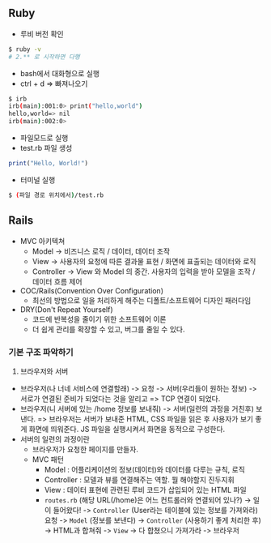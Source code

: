 ## Ruby
- 루비 버전 확인
```bash
$ ruby -v
# 2.** 로 시작하면 다행
```
- bash에서 대화형으로 실행
- ctrl + d => 빠져나오기
```bash
$ irb
irb(main):001:0> print("hello,world")
hello,world=> nil
irb(main):002:0>
```
- 파일모드로 실행
- test.rb 파일 생성
```ruby
print("Hello, World!")
```
- 터미널 실행
```bash
$ (파일 경로 위치에서)/test.rb
```


## Rails
- MVC 아키텍쳐
  - Model -> 비즈니스 로직 / 데이터, 데이터 조작
  - View -> 사용자의 요청에 따른 결과물 표현 / 화면에 표출되는 데이터와 로직
  - Controller -> View 와 Model 의 중간. 사용자의 입력을 받아 모델을 조작 / 데이터 흐름 제어
- COC/Rails(Convention Over Configuration)
  - 최선의 방법으로 일을 처리하게 해주는 디폴트/소프트웨어 디자인 패러다임
- DRY(Don't Repeat Yourself)
  - 코드에 반복성을 줄이기 위한 소프트웨어 이론
  - 더 쉽게 관리를 확장할 수 있고, 버그를 줄일 수 있다.

### 기본 구조 파악하기
1. 브라우저와 서버
- 브라우저(나 너네 서비스에 연결할래) -> 요청 -> 서버(우리들이 원하는 정보) -> 서로가 연결된 준비가 되었다는 것을 알리고 => TCP 연결이 되었다.
- 브라우저(니 서버에 있는 /home 정보를 보내줘) -> 서버(일련의 과정을 거친후) 보낸다. => 브라우저는 서버가 보내준 HTML, CSS 파일을 읽은 후 사용자가 보기 좋게 화면에 띄워준다. JS 파일을 실행시켜서 화면을 동적으로 구성한다. 
- 서버의 일련의 과정이란
  - 브라우저가 요청한 페이지를 만들자.
  - MVC 패턴
    - Model : 어플리케이션의 정보(데이터)와 데이터를 다루는 규칙, 로직
    - Controller : 모델과 뷰를 연결해주는 역할. 뭘 해야할지 진두지휘
    - View : 데이터 표현에 관련된 루비 코드가 삽입되어 있는 HTML 파일
    - `routes.rb` (해당 URL(/home)은 어느 컨트롤러와 연결되어 있나?) -> 일이 들어왔다! -> `Controller` (User라는 테이블에 있는 정보를 가져와라) 요청 -> `Model` (정보를 보낸다) -> `Controller` (사용하기 좋게 처리한 후) -> HTML과 합쳐줘 -> `View` -> 다 합쳤으니 가져가라 -> 브라우저 
